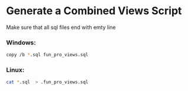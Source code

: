 # Generate a Combined Views Script

Make sure that all sql files end with emty line

### Windows:
```bash
copy /b *.sql fun_pro_views.sql
```

### Linux:
```sh
cat *.sql  > .fun_pro_views.sql
```
